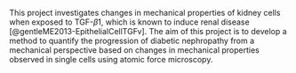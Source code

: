 
This project investigates changes in mechanical properties of kidney cells when exposed to TGF-$\beta 1$, which is known to induce renal disease [@gentleME2013-EpithelialCellTGFv]. 
The aim of this project is to develop a method to quantify the progression of diabetic nephropathy from a mechanical perspective based on changes in mechanical properties observed in single cells using atomic force microscopy.